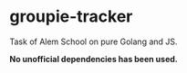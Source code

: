 # groupie-tracker

Task of Alem School on pure Golang and JS.

**No unofficial dependencies has been used.**

